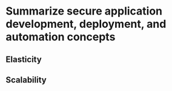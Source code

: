 # Summarize secure application development, deployment, and automation concepts

## Elasticity

## Scalability